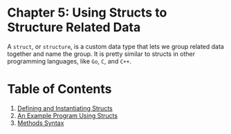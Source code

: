 # Chapter 5: Using Structs to Structure Related Data

A ``struct``, or ``structure``, is a custom data type that lets we group related data together and name the group. It is pretty similar to structs in other programming languages, like ``Go``, ``C``, and ``C++``.

# Table of Contents

1. [Defining and Instantiating Structs](#defining-and-instantiating-structs)
2. [An Example Program Using Structs](#an-example-program-using-structs)
3. [Methods Syntax](#methods-syntax)
